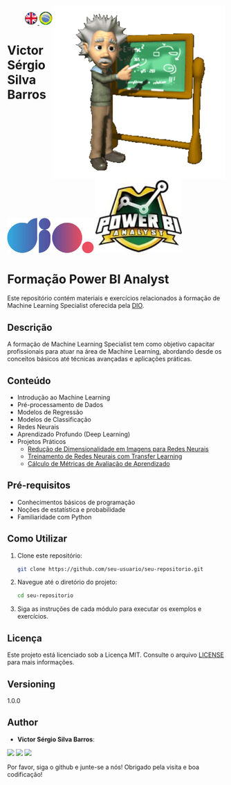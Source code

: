 <img src="./img/gif v1.gif" min-width="400px" max-width="400px" width="400px" align="right" alt="Computador iuriCode">
<p>
  <div align="right"> 
<a href="./readme.md"> <img src="./img/LogoUK.png" alt="Logo UK" width="30"/></a><a href="./leiame.md"> <img src="./img/logoBrazil.png" alt="Logo Brasil" width="30"/> </a>
</div>
  <H1><b> Victor Sérgio Silva Barros </b> </H1>
  
</p> 

<img src="./img/dio.png" alt="DIO Logo" width="200"/>
<img src="./img/LogoBI.jpg" alt="Machine Learning Specialist Logo" width="200"/>

# Formação Power BI Analyst

Este repositório contém materiais e exercícios relacionados à formação de Machine Learning Specialist oferecida pela [DIO](https://web.dio.me/track/formacao-machine-learning-specialist?tab=about).

## Descrição

A formação de Machine Learning Specialist tem como objetivo capacitar profissionais para atuar na área de Machine Learning, abordando desde os conceitos básicos até técnicas avançadas e aplicações práticas.

## Conteúdo

- Introdução ao Machine Learning
- Pré-processamento de Dados
- Modelos de Regressão
- Modelos de Classificação
- Redes Neurais
- Aprendizado Profundo (Deep Learning)
- Projetos Práticos
  - [Redução de Dimensionalidade em Imagens para Redes Neurais](https://github.com/vicssb/Dimensionality-Reduction-in-Images-for-Neural-Networks)
  - [Treinamento de Redes Neurais com Transfer Learning](https://github.com/vicssb/Training-Neural-Networks-with-Transfer-Learning/blob/main/leiame.md)
  - [Cálculo de Métricas de Avaliação de Aprendizado](https://github.com/vicssb/calculation-of-learning-evaluation-metrics/blob/main/leiame.md)
  
## Pré-requisitos

- Conhecimentos básicos de programação
- Noções de estatística e probabilidade
- Familiaridade com Python

## Como Utilizar

1. Clone este repositório:
    ```sh
    git clone https://github.com/seu-usuario/seu-repositorio.git
    ```
2. Navegue até o diretório do projeto:
    ```sh
    cd seu-repositorio
    ```
3. Siga as instruções de cada módulo para executar os exemplos e exercícios.

## Licença

Este projeto está licenciado sob a Licença MIT. Consulte o arquivo [LICENSE](LICENSE) para mais informações.

## Versioning
 
1.0.0
 
 
## Author
 
* **Victor Sérgio Silva Barros**: 


<p align="left">
  <a href="mailto:vicssb@gmail.com" alt="Gmail" target = "_blank">
  <img src="https://img.shields.io/badge/-Gmail-FF0000?style=flat-square&labelColor=FF0000&logo=gmail&logoColor=white&link=mailto:vicssb@gmail.com" /></a>

  <a href="https://www.linkedin.com/in/victor-sergio-silva-barros/" alt="Linkedin" target = "_blank">
  <img src="https://img.shields.io/badge/-Linkedin-0e76a8?style=flat-square&logo=Linkedin&logoColor=white&link=https://www.linkedin.com/in/victor-sergio-silva-barros/" /></a>

  <a href="https://wa.me/+5512981328278" alt="WhatsApp" target = "_blank">
  <img src="https://img.shields.io/badge/-WhatsApp-25d366?style=flat-square&labelColor=25d366&logo=whatsapp&logoColor=white&link=https://wa.me/+5512987085327"/></a>

  </p>  

<p>Por favor, siga o github e junte-se a nós!
Obrigado pela visita e boa codificação!</p>


